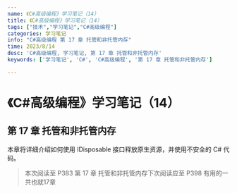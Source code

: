 ```yaml
---
name: 《C#高级编程》学习笔记（14）
title: 《C#高级编程》学习笔记（14）
tags: ["技术","学习笔记","C#高级编程"]
categories: 学习笔记
info: "C#高级编程 第 17 章 托管和非托管内存"
time: 2023/8/14
desc: 'C#高级编程, 学习笔记, 第 17 章 托管和非托管内存'
keywords: ['学习笔记', 'C#', 'C#高级编程', '第 17 章 托管和非托管内存']

---
```


#  《C#高级编程》学习笔记（14）

## 第 17 章 托管和非托管内存

本章将详细介绍如何使用 IDisposable 接口释放原生资源，并使用不安全的 C# 代码。





> 本次阅读至 P383  第 17 章 托管和非托管内存下次阅读应至 P398 有用的一共也就17章

